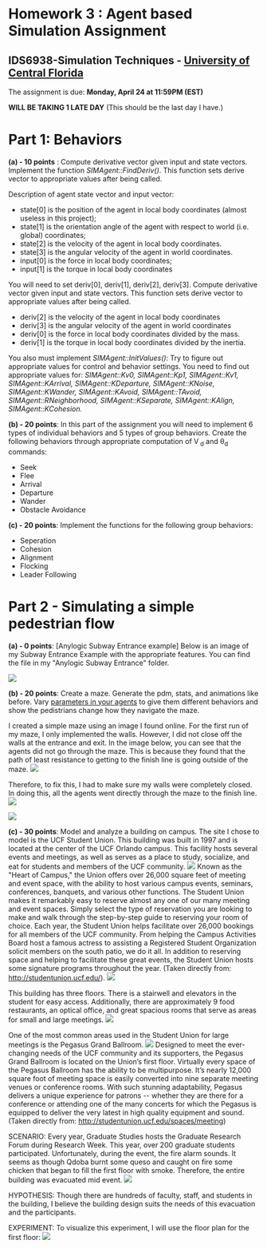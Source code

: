 # Homework 3 : Agent based Simulation Assignment

## IDS6938-Simulation Techniques - [University of Central Florida](http://www.ist.ucf.edu/grad/)


The assignment is due: **Monday, April  24 at 11:59PM (EST)**

**WILL BE TAKING 1 LATE DAY** (This should be the last day I have.)

# Part 1: Behaviors

**(a) - 10 points** : Compute derivative vector given input and state vectors. Implement the function *SIMAgent::FindDeriv()*. This function sets derive vector to appropriate values after being called.

Description of agent state vector and input vector:  
* state[0] is the position of the agent in local body coordinates (almost useless in this project);  
* state[1] is the orientation angle of the agent with respect to world (i.e. global) coordinates;  
* state[2] is the velocity of the agent  in local body coordinates.  
* state[3] is the angular velocity of the agent in world coordinates. 
* input[0] is the force in local body coordinates;  
* input[1] is the torque in local body coordinates

You will need to set deriv[0], deriv[1], deriv[2], deriv[3]. Compute derivative vector given input and state vectors. This function sets derive vector to appropriate values after being called. 
* deriv[2] is the velocity of the agent  in local body coordinates
* deriv[3] is the angular velocity of the agent in world coordinates
* deriv[0] is the force in local body coordinates divided by the mass.
* deriv[1] is the torque in local body coordinates divided by the inertia.

You also must implement *SIMAgent::InitValues()*: Try to figure out appropriate values for control and behavior settings. You need to find out appropriate values for: *SIMAgent::Kv0, SIMAgent::Kp1, SIMAgent::Kv1, SIMAgent::KArrival, SIMAgent::KDeparture,
SIMAgent::KNoise,	SIMAgent::KWander, SIMAgent::KAvoid, SIMAgent::TAvoid, SIMAgent::RNeighborhood, SIMAgent::KSeparate, SIMAgent::KAlign, SIMAgent::KCohesion.*


**(b) - 20 points**: In this part of the assignment you will need to implement 6 types of individual behaviors and 5 types of group behaviors. Create the following behaviors through appropriate computation of V<sub> d</sub>  and θ<sub>d</sub>  commands:
* Seek
* Flee
* Arrival
* Departure
* Wander
* Obstacle Avoidance

**(c) - 20 points**: Implement the functions for the following group behaviors: 
* Seperation
* Cohesion 
* Alignment 
* Flocking
* Leader Following

# Part 2 - Simulating a simple pedestrian flow


**(a) - 0 points**: [Anylogic Subway Entrance example]
Below is an image of my Subway Entrance Example with the appropriate features. You can find the file in my "Anylogic Subway Entrance" folder.

![](images/insertname.png?raw=true)

**(b) - 20 points**: Create a maze. Generate the pdm, stats, and animations like before. Vary [parameters in your agents](https://help.anylogic.com/index.jsp?topic=/com.xj.anylogic.help/html/_PL/reference/Attributes.html) to give them different behaviors and show the pedistrians change how they navigate the maze.

I created a simple maze using an image I found online. For the first run of my maze, I only implemented the walls. However, I did not close off the walls at the entrance and exit. In the image below, you can see that the agents did not go through the maze. This is because they found that the path of least resistance to getting to the finish line is going outside of the maze.
![](images/maze1.png?raw=true)

Therefore, to fix this, I had to make sure my walls were completely closed. In doing this, all the agents went directly through the maze to the finish line.
![](images/maze2.png?raw=true)

![](images/maze3.png?raw=true)

**(c) - 30 points**: Model and analyze a building on campus.
The site I chose to model is the UCF Student Union. This building was built in 1997 and is located at the center of the UCF Orlando campus. This facility hosts several events and meetings, as well as serves as a place to study, socialize, and eat for students and members of the UCF community.
![](images/SU1.png?raw=true)
Known as the "Heart of Campus," the Union offers over 26,000 square feet of meeting and event space, with the ability to host various campus events, seminars, conferences, banquets, and various other functions. The Student Union makes it remarkably easy to reserve almost any one of our many meeting and event spaces. Simply select the type of reservation you are looking to make and walk through the step-by-step guide to reserving your room of choice. Each year, the Student Union helps facilitate over 26,000 bookings for all members of the UCF community. From helping the Campus Activities Board host a famous actress to assisting a Registered Student Organization solicit members on the south patio, we do it all. In addition to reserving space and helping to facilitate these great events, the Student Union hosts some signature programs throughout the year. (Taken directly from: http://studentunion.ucf.edu/).
![](images/SU2.png?raw=true)

This building has three floors. There is a stairwell and elevators in the student for easy access. Additionally, there are approximately 9 food restaurants, an optical office, and great spacious rooms that serve as areas for small and large meetings.
![](images/SU_floorplan.png?raw=true)

One of the most common areas used in the Student Union for large meetings is the Pegasus Grand Ballroom.
![](images/SU3.png?raw=true)
Designed to meet the ever-changing needs of the UCF community and its supporters, the Pegasus Grand Ballroom is located on the Union’s first floor. Virtually every space of the Pegasus Ballroom has the ability to be multipurpose. It’s nearly 12,000 square foot of meeting space is easily converted into nine separate meeting venues or conference rooms. With such stunning adaptability, Pegasus delivers a unique experience for patrons -- whether they are there for a conference or attending one of the many concerts for which the Pegasus is equipped to deliver the very latest in high quality equipment and sound.  (Taken directly from: http://studentunion.ucf.edu/spaces/meeting)


SCENARIO:
Every year, Graduate Studies hosts the Graduate Research Forum during Research Week. This year, over 200 graduate students participated. Unfortunately, during the event, the fire alarm sounds. It seems as though Qdoba burnt some queso and caught on fire some chicken that began to fill the first floor with smoke. Therefore, the entire building was evacuated mid event.
![](images/GRF.png?raw=true)

HYPOTHESIS:
Though there are hundreds of faculty, staff, and students in the building, I believe the building design suits the needs of this evacuation and the participants.

EXPERIMENT:
To visualize this experiment, I will use the floor plan for the first floor:
![](images/SU_floor1.png?raw=true)




